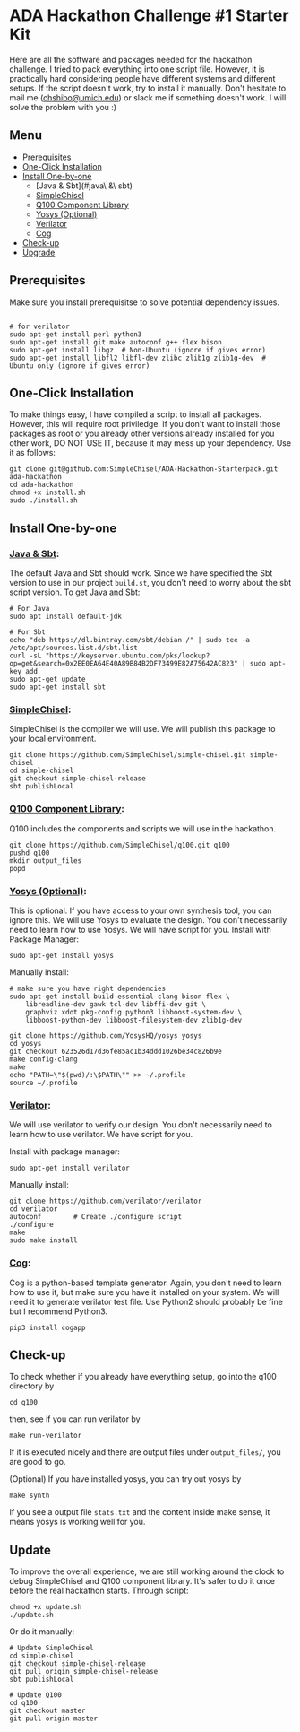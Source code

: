 # ADA Hackathon Challenge #1 Starter Kit

Here are all the software and packages needed for the hackathon challenge. I tried to pack everything into one script file. However, it is practically hard considering people have different systems and different setups. If the script doesn't work, try to install it manually. Don't hesitate to mail me (chshibo@umich.edu) or slack me if something doesn't work. I will solve the problem with you :)

## Menu
- [Prerequisites](#prerequisites)
- [One-Click Installation](#one-click-installation)
- [Install One-by-one](#install-one-by-one)
	- [Java & Sbt](#java\ &\ sbt)
	- [SimpleChisel](#simplechisel)
	- [Q100 Component Library](#q100)
	- [Yosys (Optional)](#yosys\ (optional))
	- [Verilator](#verilator)
	- [Cog](#Cog)
- [Check-up](#check-up)
- [Upgrade](#upgrade)
## Prerequisites
Make sure you install prerequisitse to solve potential dependency issues.
```

# for verilator
sudo apt-get install perl python3
sudo apt-get install git make autoconf g++ flex bison
sudo apt-get install libgz  # Non-Ubuntu (ignore if gives error)
sudo apt-get install libfl2 libfl-dev zlibc zlib1g zlib1g-dev  # Ubuntu only (ignore if gives error)

```

## One-Click Installation
To make things easy, I have compiled a script to install all packages. However, this will require root priviledge. If you don't want to install those packages as root or you already other versions already installed for you other work, DO NOT USE IT, because it may mess up your dependency. Use it as follows:
```
git clone git@github.com:SimpleChisel/ADA-Hackathon-Starterpack.git ada-hackathon
cd ada-hackathon
chmod +x install.sh
sudo ./install.sh
```

## Install One-by-one

### [Java & Sbt]():
The default Java and Sbt should work. Since we have specified the Sbt version to use in our project `build.st`, you don't need to worry about the sbt script version. 
To get Java and Sbt:
```
# For Java
sudo apt install default-jdk

# For Sbt
echo "deb https://dl.bintray.com/sbt/debian /" | sudo tee -a /etc/apt/sources.list.d/sbt.list
curl -sL "https://keyserver.ubuntu.com/pks/lookup?op=get&search=0x2EE0EA64E40A89B84B2DF73499E82A75642AC823" | sudo apt-key add
sudo apt-get update
sudo apt-get install sbt
```

### [SimpleChisel](https://github.com/SimpleChisel/simple-chisel):
SimpleChisel is the compiler we will use. We will publish this package to your local environment. 
```
git clone https://github.com/SimpleChisel/simple-chisel.git simple-chisel
cd simple-chisel
git checkout simple-chisel-release
sbt publishLocal
```

### [Q100 Component Library](https://github.com/SimpleChisel/q100.git):
Q100 includes the components and scripts we will use in the hackathon.
```
git clone https://github.com/SimpleChisel/q100.git q100
pushd q100
mkdir output_files
popd
```

### [Yosys (Optional)](https://github.com/YosysHQ/yosys):
This is optional. If you have access to your own synthesis tool, you can ignore this. We will use Yosys to evaluate the design. You don't necessarily need to learn how to use Yosys. We will have script for you.
Install with Package Manager:
```
sudo apt-get install yosys
```

Manually install:
```
# make sure you have right dependencies
sudo apt-get install build-essential clang bison flex \
	libreadline-dev gawk tcl-dev libffi-dev git \
	graphviz xdot pkg-config python3 libboost-system-dev \
	libboost-python-dev libboost-filesystem-dev zlib1g-dev

git clone https://github.com/YosysHQ/yosys yosys
cd yosys
git checkout 623526d17d36fe85ac1b34ddd1026be34c826b9e
make config-clang
make
echo "PATH=\"$(pwd)/:\$PATH\"" >> ~/.profile
source ~/.profile
```

### [Verilator](https://github.com/verilator/verilator/blob/master/docs/install.adoc):
We will use verilator to verify our design. You don't necessarily need to learn how to use verilator. We have script for you.

Install with package manager:
```
sudo apt-get install verilator
```

Manually install:
```
git clone https://github.com/verilator/verilator
cd verilator
autoconf        # Create ./configure script
./configure
make
sudo make install
```

### [Cog](https://nedbatchelder.com/code/cog/):
	
Cog is a python-based template generator. Again, you don't need to learn how to use it, but make sure you have it installed on your system. We will need it to generate verilator test file. Use Python2 should probably be fine but I recommend Python3.

```
pip3 install cogapp
```
## Check-up
To check whether if you already have everything setup, go into the q100 directory by
```
cd q100
```
then, see if you can run verilator by
```
make run-verilator
```
If it is executed nicely and there are output files under `output_files/`, you are good to go.

(Optional) If you have installed yosys, you can try out yosys by
```
make synth
```
If you see a output file `stats.txt` and the content inside make sense, it means yosys is working well for you.
## Update
To improve the overall experience, we are still working around the clock to debug SimpleChisel and Q100 component library.
It's safer to do it once before the real hackathon starts.
Through script:
```
chmod +x update.sh
./update.sh
```

Or do it manually:
```
# Update SimpleChisel
cd simple-chisel
git checkout simple-chisel-release
git pull origin simple-chisel-release
sbt publishLocal

# Update Q100
cd q100
git checkout master
git pull origin master
```